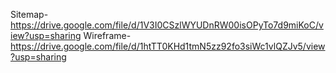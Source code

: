 Sitemap-  https://drive.google.com/file/d/1V3I0CSzlWYUDnRW00isOPyTo7d9miKoC/view?usp=sharing
Wireframe-  https://drive.google.com/file/d/1htTT0KHd1tmN5zz92fo3siWc1vlQZJv5/view?usp=sharing
